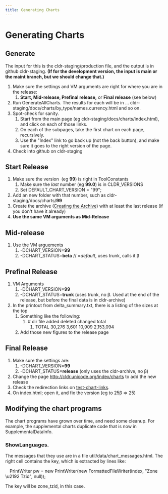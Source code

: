 ```yaml
---
title: Generating Charts
---
```


# Generating Charts

## Generate

The input for this is the cldr\-staging/production file, and the output is in github cldr\-staging. **(If for the development version, the input is main or the maint branch, but we should change that.)**

1. Make sure the settings and VM arguments are right for where you are in the release:
	1. **Start, Mid\-release, Prefinal release,** or **Final release** (see below)
2. Run GenerateAllCharts. The results for each will be in ... cldr\-staging/docs/charts/by\_type/names.currency.html and so on.
3. Spot\-check for sanity.
	1. Start from the main page (eg cldr\-staging/docs/charts/index.html), and click on each of those links.
	2. On each of the subpages, take the first chart on each page, recursively.
	3. Use the "Index" link to go back up (not the back button), and make sure it goes to the right version of the page.
4. Check into github on cldr\-staging

## Start Release

1. Make sure the version  (eg **99**) is right in ToolConstants
	1. Make sure the *last* number (eg **99\.0**) is in CLDR\_VERSIONS
	2. Set DEFAULT\_CHART\_VERSION \= "99";
2. Add an new folder with that number, such as cldr\-staging/docs/charts/**99**
3. Create the archive ([Creating the Archive](https://cldr.unicode.org/development/creating-the-archive)) with at least the last release (if you don't have it already)
4. **Use the same VM arguments as Mid\-Release**

## Mid\-release

1. Use the VM arguements
	1. \-DCHART\_VERSION\=**99**
	2. \-DCHART\_STATUS\=**beta** // \=*default*, uses trunk, calls it β

## Prefinal Release

1. VM Arguments
	1. \-DCHART\_VERSION\=**99**
	2. \-DCHART\_STATUS\=**trunk** (uses trunk, no β. Used at the end of the release, but before the final data is in cldr\-archive)
2. In the printout from delta\_summary.txt, there is a listing of the sizes at the top
	1. Something like the following:
		1. \# dir file added deleted changed total
			1. TOTAL 30,276 3,601 10,909 2,153,094
	2. Add those new figures to the release page

## Final Release

1. Make sure the settings are:
	1. \-DCHART\_VERSION\=**99**
	2. \-DCHART\_STATUS\=**release** (only uses the cldr\-archive, no β)
2. Change the page <http://cldr.unicode.org/index/charts> to add the new release
3. Check the redirection links on [test\-chart\-links](https://cldr.unicode.org/development/cldr-big-red-switch/test-chart-links).
4. On index.html; open it, and fix the version (eg to 25β \=\> 25\)

## Modifying the chart programs

The chart programs have grown over time, and need some cleanup. For example, the supplemental charts duplicate code that is now in SupplementalDataInfo. 

### ShowLanguages.

The messages that they use are in a file util/data/chart\_messages.html. The right cell contains the key, which is extracted by lines like:

&emsp;PrintWriter pw \= new PrintWriter(new FormattedFileWriter(index, "Zone \\u2192 Tzid", null));

The key will be zone\_tzid, in this case.

